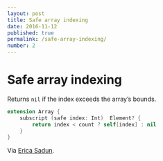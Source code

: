 ```yaml
---
layout: post
title: Safe array indexing
date: 2016-11-12
published: true
permalink: /safe-array-indexing/
number: 2
---
```


# Safe array indexing

Returns `nil` if the index exceeds  the array’s bounds.

```swift
extension Array {
	subscript (safe index: Int)  Element? {
		return index < count ? self[index] : nil
	}
}
```

Via [Erica Sadun](http://ericasadun.com/2015/06/01/swift-safe-array-indexing-my-favorite-thing-of-the-new-week/).
